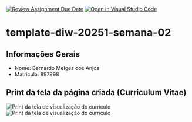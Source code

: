 [![Review Assignment Due Date](https://classroom.github.com/assets/deadline-readme-button-22041afd0340ce965d47ae6ef1cefeee28c7c493a6346c4f15d667ab976d596c.svg)](https://classroom.github.com/a/tTaWaoZk)
[![Open in Visual Studio Code](https://classroom.github.com/assets/open-in-vscode-2e0aaae1b6195c2367325f4f02e2d04e9abb55f0b24a779b69b11b9e10269abc.svg)](https://classroom.github.com/online_ide?assignment_repo_id=20139346&assignment_repo_type=AssignmentRepo)
# template-diw-20251-semana-02

## Informações Gerais
- Nome: Bernardo Melges dos Anjos
- Matricula: 897998

## Print da tela da página criada (Curriculum Vitae)

![Print da tela de visualização do currículo](images/print1.png)
![Print da tela de visualização do currículo](images/print2.png)

